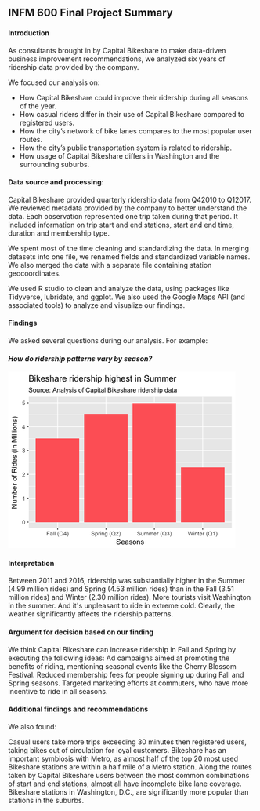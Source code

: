 ## INFM 600 Final Project Summary

#### Introduction
As consultants brought in by Capital Bikeshare to make data-driven business improvement recommendations, we analyzed six years of ridership data provided by the company. 

We focused our analysis on: 

* How Capital Bikeshare could improve their ridership during all seasons of the year. 
* How casual riders differ in their use of Capital Bikeshare compared to registered users.  
* How the city’s network of bike lanes compares to the most popular user routes.
* How the city’s public transportation system is related to ridership. 
* How usage of Capital Bikeshare differs in Washington and the surrounding suburbs.

#### Data source and processing:

Capital Bikeshare provided quarterly ridership data from Q42010 to Q12017.  We reviewed metadata provided by the company to better understand the data.   Each observation represented one trip taken during that period.  It included information on trip start and end stations, start and end time, duration and membership type. 
 
We spent most of the time cleaning and standardizing the data.  In merging datasets into one file, we renamed fields and standardized variable names.  We also merged the data with a separate file containing station geocoordinates. 

We used R studio to clean and analyze the data, using packages like Tidyverse, lubridate, and ggplot. We also used the Google Maps API (and associated tools) to analyze and visualize our findings.

#### Findings

We asked several questions during our analysis.  For example:

#### _How do ridership patterns vary by season?_ 

![Ridership patters by seasons](/findings/plots/season_trips_plot.png?raw=true "Seasonal Ridership")

#### Interpretation

Between 2011 and 2016, ridership was substantially higher in the Summer (4.99 million rides) and Spring (4.53 million rides) than in the Fall (3.51 million rides) and Winter (2.30 million rides).  More tourists visit Washington in the summer.  And it's unpleasant to ride in extreme cold. Clearly, the weather significantly affects the ridership patterns.

#### Argument for decision based on our finding

We think Capital Bikeshare can increase ridership in Fall and Spring by executing the following ideas:
Ad campaigns aimed at promoting the benefits of riding, mentioning seasonal events like the Cherry Blossom Festival. 
Reduced membership fees for people signing up during Fall and Spring seasons. 
Targeted marketing efforts at commuters, who have more incentive to ride in all seasons. 

#### Additional findings and recommendations

We also found:

Casual users take more trips exceeding 30 minutes then registered users, taking bikes out of circulation for loyal customers. 
Bikeshare has an important symbiosis with Metro, as almost half of the top 20 most used Bikeshare stations are within a half mile of a Metro station. 
Along the routes taken by Capital Bikeshare users between the most common combinations of start and end stations, almost all have incomplete bike lane coverage. 
Bikeshare stations in Washington, D.C., are significantly more popular than stations in the suburbs. 
